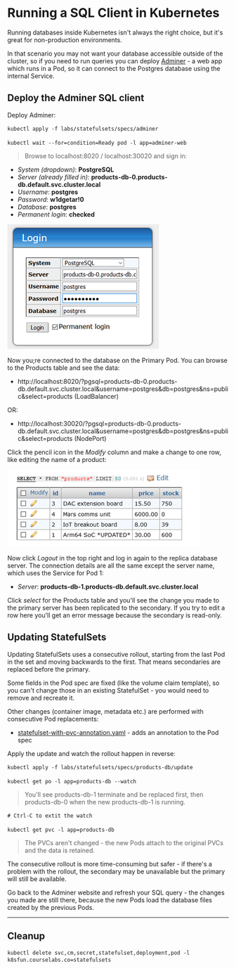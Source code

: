 # Running a SQL Client in Kubernetes

Running databases inside Kubernetes isn't always the right choice, but it's great for non-production environments.

In that scenario you may not want your database accessible outside of the cluster, so if you need to run queries you can deploy [Adminer](https://www.adminer.org) - a web app which runs in a Pod, so it can connect to the Postgres database using the internal Service.

## Deploy the Adminer SQL client

Deploy Adminer:

```
kubectl apply -f labs/statefulsets/specs/adminer

kubectl wait --for=condition=Ready pod -l app=adminer-web
```

> Browse to localhost:8020 / localhost:30020 and sign in:

* _System (dropdown)_: **PostgreSQL**
* _Server (already filled in)_: **products-db-0.products-db.default.svc.cluster.local**
* _Username_: **postgres**
* _Password_: **w1dgetar!0**
* _Database_: **postgres**
* _Permanent login_: **checked**

![](/img/adminer-login.png)


Now you;re connected to the database on the Primary Pod. You can browse to the Products table and see the data:

- http://localhost:8020/?pgsql=products-db-0.products-db.default.svc.cluster.local&username=postgres&db=postgres&ns=public&select=products (LoadBalancer)

OR:

- http://localhost:30020/?pgsql=products-db-0.products-db.default.svc.cluster.local&username=postgres&db=postgres&ns=public&select=products (NodePort)

Click the pencil icon in the _Modify_ column and make a change to one row, like editing the name of a product:


![](/img/adminer-updated.png)

Now click _Logout_ in the top right and log in again to the replica database server. The connection details are all the same except the server name, which uses the Service for Pod 1:

* _Server_: **products-db-1.products-db.default.svc.cluster.local**

Click _select_ for the Products table and you'll see the change you made to the primary server has been replicated to the secondary. If you try to edit a row here you'll get an error message because the secondary is read-only.

## Updating StatefulSets

Updating StatefulSets uses a consecutive rollout, starting from the last Pod in the set and moving backwards to the first. That means secondaries are replaced before the primary.

Some fields in the Pod spec are fixed (like the volume claim template), so you can't change those in an existing StatefulSet - you would need to remove and recreate it.

Other changes (container image, metadata etc.) are performed with consecutive Pod replacements:

- [statefulset-with-pvc-annotation.yaml](specs/products-db/update/statefulset-with-pvc-annotation.yaml) - adds an annotation to the Pod spec

Apply the update and watch the rollout happen in reverse:

```
kubectl apply -f labs/statefulsets/specs/products-db/update

kubectl get po -l app=products-db --watch
```
>  You'll see products-db-1 terminate and be replaced first, then products-db-0 when the new products-db-1 is running.

```
# Ctrl-C to extit the watch

kubectl get pvc -l app=products-db
```

> The PVCs aren't changed  - the new Pods attach to the original PVCs and the data is retained.

The consecutive rollout is more time-consuming but safer - if there's a problem with the rollout, the secondary may be unavailable but the primary will still be available.

Go back to the Adminer website and refresh your SQL query - the changes you made are still there, because the new Pods load the database files created by the previous Pods. 

___

## Cleanup

```
kubectl delete svc,cm,secret,statefulset,deployment,pod -l k8sfun.courselabs.co=statefulsets
```